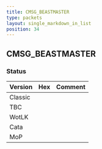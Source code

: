 ```yaml
---
title: CMSG_BEASTMASTER
type: packets
layout: single_markdown_in_list
position: 34
---
```


## CMSG_BEASTMASTER

### Status

Version | Hex | Comment
---------- | ---------- | ---------- 
Classic |  |  
TBC |  |  
WotLK |  |  
Cata |  |  
MoP |  |  